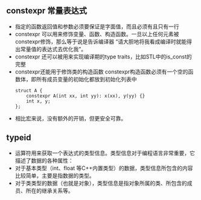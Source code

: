## constexpr  常量表达式
- 指定的函数返回值和参数必须要保证是字面值，而且必须有且只有一行
- constexpr 可以用来修饰变量、函数、构造函数。一旦以上任何元素被constexpr修饰，那么等于说是告诉编译器 “请大胆地将我看成编译时就能得出常量值的表达式去优化我”。
- constexpr 还可以被用来实现编译期的type traits，比如STL中的is_const的完整
- constexpr还能用于修饰类的构造函数 constexpr构造函数必须有一个空的函数体，即所有成员变量的初始化都放到初始化列表中
  ```
  struct A {
      constexpr A(int xx, int yy): x(xx), y(yy) {}
      int x, y;
  };
  ```
- 相比宏来说，没有额外的开销，但更安全可靠。


## typeid
- 运算符用来获取一个表达式的类型信息。类型信息对于编程语言非常重要，它描述了数据的各种属性：
- 对于基本类型（int、float 等C++内置类型）的数据，类型信息所包含的内容比较简单，主要是指数据的类型。
- 对于类类型的数据（也就是对象），类型信息是指对象所属的类、所包含的成员、所在的继承关系等。